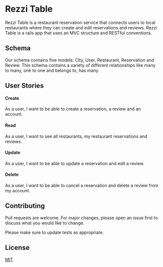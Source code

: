 # Rezzi Table

Rezzi Table is a restaurant reservation service that connects users to local restaurants where they can create and edit reservations and reviews. Rezzi Table is a rails app that uses an MVC structure and RESTful conventions.

## Schema

Our schema contains five models: City, User, Restaurant, Reservation and Review. This schema contains a variety of different relationships like many to many, one to one and belongs to, has many.


## User Stories

#### Create
As a user, I want to be able to create a reservation, a review and an account.


#### Read
As a user, I want to see all restaurants, my restaurant reservations and reviews.


#### Update
As a user, I want to be able to update a reservation and edit a review.


#### Delete
As a user, I want to be able to cancel a reservation and delete a review from my account.


## Contributing
Pull requests are welcome. For major changes, please open an issue first to discuss what you would like to change.

Please make sure to update tests as appropriate.

## License
[MIT](https://choosealicense.com/licenses/mit/)
